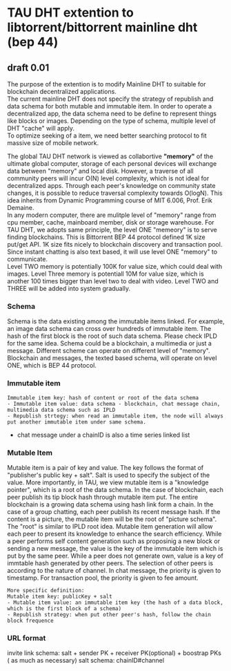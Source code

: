 # TAU DHT extention to libtorrent/bittorrent mainline dht (bep 44)
## draft 0.01
The purpose of the extention is to modify Mainline DHT to suitable for blockchain decentralized applications. <br>
The current mainline DHT does not specify the strategy of republish and data schema for both mutable and immutable item. In order to operate a decentralized app, the data schema need to be define to represent things like blocks or images. Depending on the type of schema, multiple level of DHT "cache" will apply. <br>
To optimize seeking of a item, we need better searching protocol to fit massive size of mobile network.  <br>

The global TAU DHT network is viewed as collabortive **"memory"** of the ultimate global computer, storage of each personal devices will exchange data between "memory" and local disk. However, a traverse of all community peers will incur O(N) level complexity, which is not ideal for decentralized apps. Through each peer's knowledge on community state changes, it is possible to reduce traversal complexity towards O(logN).  This idea inherits from Dynamic Programming course of MIT 6.006, Prof. Erik Demaine.<br>
In any modern computer, there are mulitple level of "memory" range from cpu member, cache, mainboard member, disk or storage warehouse. For TAU DHT, we adopts same principle, the level ONE "memeory" is to serve finding blockchains. This is Bittorrent BEP 44 protocol defined 1K size put/get API. 1K size fits nicely to blockchain discovery and transaction pool. Since instant chatting is also text based, it will use level ONE "memory" to communicate. 
<br>
Level TWO memory is potentially 100K for value size, which could deal with images. Level Three memory is potentiall 10M for value size, which is another 100 times bigger than level two to deal with video. Level TWO and THREE will be added into system gradually. 
<br>

### Schema
Schema is the data existing among the immutable items linked. For example, an image data schema can cross over hundreds of immutable item. The hash of the first block is the root of such data schema. Please check IPLD for the same idea.
Schema could be a blockchain, a multimedia or just a message. 
Different scheme can operate on different level of "memory". Blockchain and messages, the texted based schema, will operate on level ONE, which is BEP 44 protocol. 
### Immutable item
```
Immutable item key: hash of content or root of the data schema
- Immutable item value: data schema - blockchain, chat message chain, multimedia data schema such as IPLD
- Republish strtegy: when read an immutable item, the node will always put another immutable item under same schema. 
```
* chat message under a chainID is also a time series linked list
### Mutable Item
Mutable item is a pair of key and value. The key follows the format of "publisher's public key + salt". Salt is used to specify the subject of the value. More importantly, in TAU, we view mutable item is a "knowledge pointer", which is a root of the data schema. 
In the case of blockchain, each peer publish its tip block hash through mutable item put. The entire blockchain is a growing data schema using hash link form a chain. In the case of a group chatting, each peer publish its recent message hash. If the content is a picture, the mutable item will be the root of "picture schema". The "root" is similar to IPLD root idea. 
Mutable item generation will allow each peer to present its knowledge to enhance the search efficiency.
While a peer performs self content generation such as proposinig a new block or sending a new message, the value is the key of the immutable item which is put by the same peer. 
While a peer does not generate own, value is a key of immtable hash generated by other peers. The selection of other peers is according to the nature of channel. In chat message, the priority is given to timestamp. For transaction pool, the priority is given to fee amount.
```
More specific definition: 
Mutable item key: publicKey + salt
- Mutable item value: an immutable item key (the hash of a data block, which is the first block of a schema)
- Republish strategy: when put other peer's hash, follow the chain block frequence
```

### URL format
invite link schema:  salt + sender PK + receiver PK(optional) + boostrap PKs ( as much as necessary)
salt schema: chainID#channel

